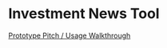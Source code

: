 # Investment News Tool
<a href="https://youtu.be/p4qiiww-3N0" target="_blank">Prototype Pitch / Usage Walkthrough</a>
